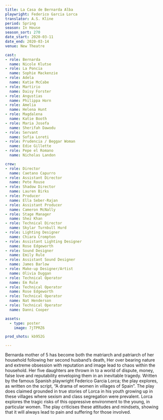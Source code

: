 ```yaml
---
title: La Casa de Bernarda Alba
playwright: Federico Garcia Lorca
translator: A.S. Kline
period: Spring
season: In House
season_sort: 270
date_start: 2020-03-11
date_end: 2020-03-14
venue: New Theatre

cast:
- role: Bernarda
  name: Nicole Klutse
- role: La Poncia
  name: Sophie Mackenzie
- role: Adela 
  name: Katie McCabe
- role: Martirio
  name: Daisy Forster
- role: Angustias
  name: Philippa Horn
- role: Amelia
  name: Helena Hunt
- role: Magdalena 
  name: Katie Booth
- role: Maria Josefa
  name: Sherifah Dawodu
- role: Servant
  name: Sofia Loreti 
- role: Prudencia / Beggar Woman 
  name: Edie Gillette
- role: Pepe el Romano
  name: Nicholas Landon

crew: 
- role: Director
  name: Caetano Capurro 
- role: Assistant Director 
  name: Pete Rouse
- role: Shadow Director 
  name: Lauren Birks
- role: Producer
  name: Ella Seber-Rajan
- role: Assistant Producer
  name: Cameron McNally
- role: Stage Manager 
  name: Shez Khan
- role: Technical Director 
  name: Skylar Turnbull Hurd
- role: Lighting Designer 
  name: Chiara Crompton
- role: Assistant Lighting Designer 
  name: Rose Edgeworth
- role: Sound Designer 
  name: Emily Rule
- role: Assistant Sound Designer 
  name: James Barlow
- role: Make-up Designer/Artist
  name: Olivia Duggan
- role: Technical Operator 
  name: Em Rule
- role: Technical Operator 
  name: Rose Edgeworth
- role: Technical Operator 
  name: Nat Henderson
- role: Technical Operator 
  name: Danni Cooper

assets:
  - type: poster
    image: 7jTPRZ6

prod_shots: kb952G

---
```


Bernarda mother of 5 has become both the matriarch and patriarch of her household following her second husband’s death, Her over bearing nature and extreme obsession with reputation and image lead to chaos within the household. Her five daughters are thrown in to a world of dispute, money, false love and reputability enveloping them in an inevitable tragedy. Written by the famous Spanish playwright Federico Garcia Lorca; the play explores, as written on the script, “A drama of women in villages of Spain”. The play does claimed grounded in true stories of Lorca in his youth growing up in these villages where sexism and class segregation were prevalent. Lorca explores the tragic risks of this oppressive environment to the young, in particular women. The play criticises these attitudes and mindsets, showing that it will always lead to pain and suffering for those involved.

